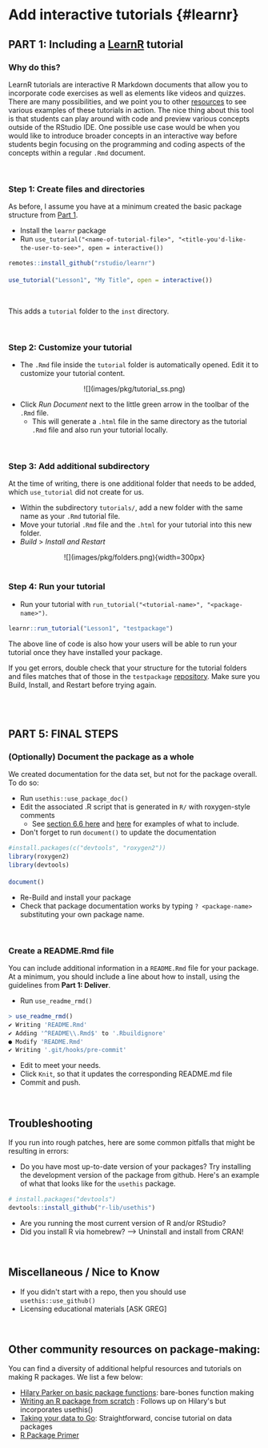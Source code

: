 # Add interactive tutorials {#learnr}



## PART 1: Including a [LearnR](https://blog.rstudio.com/2017/07/11/introducing-learnr/) tutorial

### Why do this?

LearnR tutorials are interactive R Markdown documents that allow you to incorporate code exercises as well as elements like videos and quizzes. There are many possibilities, and we point you to other [resources](https://rstudio.github.io/learnr/index.html) to see various examples of these tutorials in action. The nice thing about this tool is that students can play around with code and preview various concepts outside of the RStudio IDE. One possible use case would be when you would like to introduce broader concepts in an interactive way before students begin focusing on the programming and coding aspects of the concepts within a regular `.Rmd` document. 

<br>


### Step 1: Create files and directories

As before, I assume you have at a minimum created the basic package structure from [Part 1](#data-pkg). 

* Install the `learnr` package
* Run `use_tutorial("<name-of-tutorial-file>", "<title-you'd-like-the-user-to-see>", open = interactive())` 


```r
remotes::install_github("rstudio/learnr")

use_tutorial("Lesson1", "My Title", open = interactive())
```

<br>

This adds a `tutorial` folder to the `inst` directory.

<br>


### Step 2: Customize your tutorial

* The `.Rmd` file inside the `tutorial` folder is automatically opened. Edit it to customize your tutorial content. 

<center>![](images/pkg/tutorial_ss.png)</center>

* Click *Run Document* next to the little green arrow in the toolbar of the `.Rmd` file.
  + This will generate a `.html` file in the same directory as the tutorial `.Rmd` file and also run your tutorial locally.

<br> 

### Step 3: Add additional subdirectory

At the time of writing, there is one additional folder that needs to be added, which `use_tutorial` did not create for us. 

* Within the subdirectory `tutorials/`, add a new folder with the same name as your `.Rmd` tutorial file.
* Move your tutorial `.Rmd` file and the `.html` for your tutorial into this new folder.
* *Build* > *Install and Restart*

<center>![](images/pkg/folders.png){width=300px}</center>

<br>

### Step 4: Run your tutorial
* Run your tutorial with `run_tutorial("<tutorial-name>", "<package-name>")`. 


```r
learnr::run_tutorial("Lesson1", "testpackage")
```


The above line of code is also how your users will be able to run your tutorial once they have installed your package.

If you get errors, double check that your structure for the tutorial folders and files matches that of those in the `testpackage` [repository](https://github.com/rstudio4edu/testpackage).  Make sure you Build, Install, and Restart before trying again. 


<br>

<br>

## PART 5: FINAL STEPS

### (Optionally) Document the package as a whole

We created documentation for the data set, but not for the package overall. To do so: 

* Run `usethis::use_package_doc()`
* Edit the associated .R script that is generated in `R/` with roxygen-style comments
  + See [section 6.6 here](https://r-pkgs.org/man.html) and [here](https://stat545.com/packages05_foofactors-package-02.html#document-the-package-as-whole) for examples of what to include.
* Don't forget to run `document()` to update the documentation



```r
#install.packages(c("devtools", "roxygen2"))
library(roxygen2)
library(devtools)

document()
```

* Re-Build and install your package
* Check that package documentation works by typing `? <package-name>` substituting your own package name.

<br>

### Create a README.Rmd file

You can include additional information in a `README.Rmd` file for your package. At a minimum, you should include a line about how to install, using the guidelines from **Part 1: Deliver**.

* Run `use_readme_rmd()`


```r
> use_readme_rmd()
✔ Writing 'README.Rmd'
✔ Adding '^README\\.Rmd$' to '.Rbuildignore'
● Modify 'README.Rmd'
✔ Writing '.git/hooks/pre-commit'
```

* Edit to meet your needs.
* Click `Knit`, so that it updates the corresponding README.md file
* Commit and push.

<br>

## Troubleshooting
If you run into rough patches, here are some common pitfalls that might be resulting in errors:

* Do you have most up-to-date version of your packages? Try installing the development version of the package from github. Here's an example of what that looks like for the `usethis` package.


```r
# install.packages("devtools")
devtools::install_github("r-lib/usethis")
```

* Are you running the most current version of R and/or RStudio?
* Did you install R via homebrew? --> Uninstall and install from CRAN!

<br>

## Miscellaneous / Nice to Know

* If you didn't start with a repo, then you should use `usethis::use_github()`
* Licensing educational materials [ASK GREG]

<br>

## Other community resources on package-making:

You can find a diversity of additional helpful resources and tutorials on making R packages. We list a few below:

* [Hilary Parker on basic package functions](https://hilaryparker.com/2014/04/29/writing-an-r-package-from-scratch/): bare-bones function making
* [Writing an R package from scratch](https://r-mageddon.netlify.com/post/writing-an-r-package-from-scratch/) : Follows up on Hilary's but incorporates usethis()
* [Taking your data to Go](https://www.davekleinschmidt.com/r-packages/): Straightforward, concise tutorial on data packages
* [R Package Primer](https://kbroman.org/pkg_primer/)


